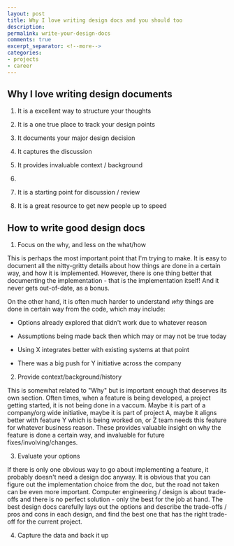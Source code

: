```yaml
---
layout: post
title: Why I love writing design docs and you should too  
description: 
permalink: write-your-design-docs
comments: true
excerpt_separator: <!--more-->
categories:
- projects
- career
---
```


## Why I love writing design documents

1. It is a excellent way to structure your thoughts

2. It is a one true place to track your design points

3. It documents your major design decision

4. It captures the discussion

5. It provides invaluable context / background

6. 

8. It is a starting point for discussion / review

9. It is a great resource to get new people up to speed

## How to write good design docs

1. Focus on the why, and less on the what/how

This is perhaps the most important point that I'm trying to make. It is easy to document all the nitty-gritty details about how things are done in a certain way, and how it is implemented. However, there is one thing better that documenting the implementation - that is the implementation itself! And it never gets out-of-date, as a bonus.

On the other hand, it is often much harder to understand *why* things are done in certain way from the code, which may include:

  * Options already explored that didn't work due to whatever reason

  * Assumptions being made back then which may or may not be true today

  * Using X integrates better with existing systems at that point

  * There was a big push for Y initiative across the company

2. Provide context/background/history

This is somewhat related to "Why" but is important enough that deserves its own section. Often times, when a feature is being developed, a project getting started, it is not being done in a vaccum. Maybe it is part of a company/org wide initiative, maybe it is part of project A, maybe it aligns better with feature Y which is being worked on, or Z team needs this feature for whatever business reason. These provides valuable insight on why the feature is done a certain way, and invaluable for future fixes/involving/changes. 

3. Evaluate your options

If there is only one obvious way to go about implementing a feature, it probably doesn't need a design doc anyway. It is obvious that you can figure out the implementation choice from the doc, but the road not taken can be even more important. Computer engineering / design is about trade-offs and there is no perfect solution - only the best for the job at hand. The best design docs carefully lays out the options and describe the trade-offs / pros and cons in each design, and find the best one that has the right trade-off for the current project.

4. Capture the data and back it up

